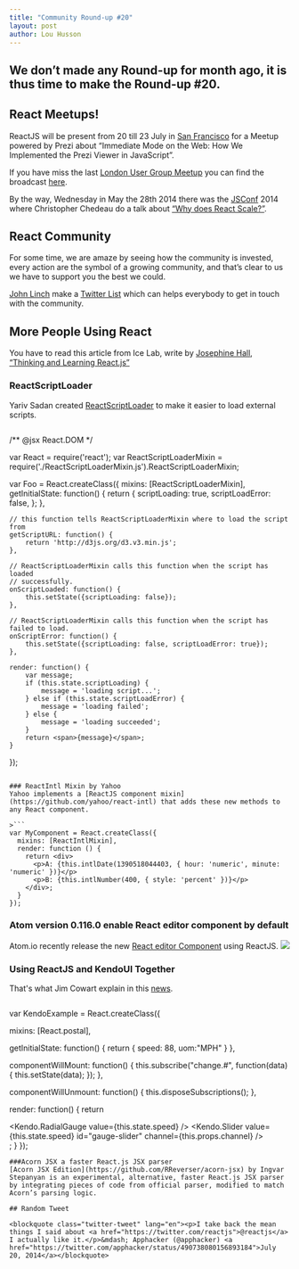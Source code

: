 ```yaml
---
title: "Community Round-up #20"
layout: post
author: Lou Husson
---
```

## We don’t made any Round-up for month ago, it is thus time to make the Round-up #20.
[]()
## React Meetups!
ReactJS will be present from 20 till 23 July in [San Francisco](http://www.meetup.com/ReactJS-San-Francisco/events/195518392/)  for a Meetup powered by Prezi about “Immediate Mode on the Web: How We Implemented the Prezi Viewer in JavaScript”.

If you have miss the last [London User Group Meetup](http://www.meetup.com/London-React-User-Group/events/191406572/) you can find the broadcast [here](https://www.youtube.com/watch?v=CP3lvm5Ppqo).

By the way, Wednesday in May the 28th 2014 there was the [JSConf](http://2014.jsconf.us/) 2014 where Christopher Chedeau do a talk about  [“Why does React Scale?”](https://www.youtube.com/watch?v=D-ioDiacTm8).

## React Community
For some time, we are amaze by seeing how the community is invested, every action are the symbol of a growing community, and that’s clear to us  we have to support you the best we could.

[John Linch](https://twitter.com/johnrlynch) make a [Twitter List](https://twitter.com/johnrlynch/facebook-react-js/members) which can helps everybody to get in touch with the community.

## More People Using React

You have to read this article from Ice Lab, write by [Josephine Hall](http://icelab.com.au/about/#josephine-hall), [“Thinking and Learning React.js”](http://icelab.com.au/articles/thinking-and-learning-reactjs/)

### ReactScriptLoader
Yariv Sadan created [ReactScriptLoader](https://github.com/yariv/ReactScriptLoader) to make it easier to load external scripts.

>```
/** @jsx React.DOM */

var React = require('react');
var ReactScriptLoaderMixin = require('./ReactScriptLoaderMixin.js').ReactScriptLoaderMixin;

var Foo = React.createClass({
    mixins: [ReactScriptLoaderMixin],
    getInitialState: function() {
        return {
            scriptLoading: true,
            scriptLoadError: false,
        };
    },

    // this function tells ReactScriptLoaderMixin where to load the script from
    getScriptURL: function() {
        return 'http://d3js.org/d3.v3.min.js';
    },

    // ReactScriptLoaderMixin calls this function when the script has loaded
    // successfully.
    onScriptLoaded: function() {
        this.setState({scriptLoading: false});
    },

    // ReactScriptLoaderMixin calls this function when the script has failed to load.
    onScriptError: function() {
        this.setState({scriptLoading: false, scriptLoadError: true});
    },

    render: function() {
        var message;
        if (this.state.scriptLoading) {
            message = 'loading script...';
        } else if (this.state.scriptLoadError) {
            message = 'loading failed';
        } else {
            message = 'loading succeeded';
        }
        return <span>{message}</span>;
    }
});
```

### ReactIntl Mixin by Yahoo
Yahoo implements a [ReactJS component mixin](https://github.com/yahoo/react-intl) that adds these new methods to any React component.

>```
var MyComponent = React.createClass({
  mixins: [ReactIntlMixin],
  render: function () {
    return <div>
      <p>A: {this.intlDate(1390518044403, { hour: 'numeric', minute: 'numeric' })}</p>
      <p>B: {this.intlNumber(400, { style: 'percent' })}</p>
    </div>;
  }
});
```

### Atom version 0.116.0 enable React editor component by default
Atom.io recently release the new [React editor Component](http://blog.atom.io/2014/07/22/default-to-react-editor.html) using ReactJS.
[![](http://blog.atom.io/img/posts/use-react-editor.png)](http://blog.atom.io/2014/07/22/default-to-react-editor.html)

### Using ReactJS and KendoUI Together
That's what Jim Cowart explain in this [news](http://www.ifandelse.com/using-reactjs-and-kendoui-together/).

>```
var KendoExample = React.createClass({

  mixins: [React.postal],

  getInitialState: function() {
    return {
      speed: 88,
      uom:"MPH"
    }
  },

  componentWillMount: function() {
    this.subscribe("change.#", function(data) {
      this.setState(data);
    });
  },

  componentWillUnmount: function() {
    this.disposeSubscriptions();
  },

render: function() {
    return <div>
      <div className="container">
        <Kendo.RadialGauge value={this.state.speed} />
        <Kendo.Slider value={this.state.speed} id="gauge-slider" channel={this.props.channel} />
        <UnitOfMeasure channel={this.props.channel} />
      </div>
      <SpeedDisplay speed={this.state.speed} uom={this.state.uom} />
    </div>;
  }
});
```
###Acorn JSX a faster React.js JSX parser
[Acorn JSX Edition](https://github.com/RReverser/acorn-jsx) by Ingvar Stepanyan is an experimental, alternative, faster React.js JSX parser by integrating pieces of code from official parser, modified to match Acorn’s parsing logic.

## Random Tweet

<blockquote class="twitter-tweet" lang="en"><p>I take back the mean things I said about <a href="https://twitter.com/reactjs">@reactjs</a> I actually like it.</p>&mdash; Apphacker (@apphacker) <a href="https://twitter.com/apphacker/status/490738080156893184">July 20, 2014</a></blockquote>